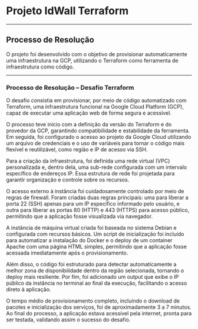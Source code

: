 # Projeto IdWall Terraform
---
## Processo de Resolução
O projeto foi desenvolvido com o objetivo de provisionar automaticamente uma infraestrutura na GCP, utilizando o Terraform como ferramenta de infraestrutura como código.

---
### Processo de Resolução – Desafio Terraform
O desafio consistia em provisionar, por meio de código automatizado com Terraform, uma infraestrutura funcional na Google Cloud Platform (GCP), capaz de executar uma aplicação web de forma segura e acessível.

O processo teve início com a definição da versão do Terraform e do provedor da GCP, garantindo compatibilidade e estabilidade da ferramenta. Em seguida, foi configurado o acesso ao projeto da Google Cloud utilizando um arquivo de credenciais e o uso de variáveis para tornar o código mais flexível e reutilizável, como região e IP de acesso via SSH.

Para a criação da infraestrutura, foi definida uma rede virtual (VPC) personalizada e, dentro dela, uma sub-rede configurada com um intervalo específico de endereços IP. Essa estrutura de rede foi projetada para garantir organização e controle sobre os recursos.

O acesso externo à instância foi cuidadosamente controlado por meio de regras de firewall. Foram criadas duas regras principais: uma para liberar a porta 22 (SSH) apenas para um IP específico informado pelo usuário, e outra para liberar as portas 80 (HTTP) e 443 (HTTPS) para acesso público, permitindo que a aplicação fosse visualizada via navegador.

A instância de máquina virtual criada foi baseada no sistema Debian e configurada com recursos básicos. Um script de inicialização foi incluído para automatizar a instalação do Docker e o deploy de um container Apache com uma página HTML simples, permitindo que a aplicação fosse acessada imediatamente após o provisionamento.

Além disso, o código foi estruturado para detectar automaticamente a melhor zona de disponibilidade dentro da região selecionada, tornando o deploy mais resiliente. Por fim, foi adicionado um output que exibe o IP público da instância no terminal ao final da execução, facilitando o acesso direto à aplicação.

O tempo médio de provisionamento completo, incluindo o download de pacotes e inicialização dos serviços, foi de aproximadamente 3 a 7 minutos. Ao final do processo, a aplicação estava acessível pela internet, pronta para ser testada, validando assim o sucesso do desafio.
